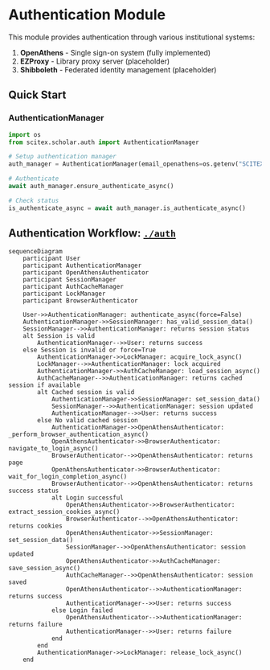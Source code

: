 <!-- ---
!-- Timestamp: 2025-08-09 01:15:13
!-- Author: ywatanabe
!-- File: /home/ywatanabe/proj/scitex_repo/src/scitex/scholar/auth/README.md
!-- --- -->

# Authentication Module

This module provides authentication through various institutional systems:

1. **OpenAthens** - Single sign-on system (fully implemented)
2. **EZProxy** - Library proxy server (placeholder)  
3. **Shibboleth** - Federated identity management (placeholder)

## Quick Start

### AuthenticationManager

```python
import os
from scitex.scholar.auth import AuthenticationManager

# Setup authentication manager
auth_manager = AuthenticationManager(email_openathens=os.getenv("SCITEX_SCHOLAR_OPENATHENS_EMAIL"))

# Authenticate
await auth_manager.ensure_authenticate_async()

# Check status
is_authenticate_async = await auth_manager.is_authenticate_async()
```

## Authentication Workflow: [`./auth`](./auth)

``` mermaid
sequenceDiagram
    participant User
    participant AuthenticationManager
    participant OpenAthensAuthenticator
    participant SessionManager
    participant AuthCacheManager
    participant LockManager
    participant BrowserAuthenticator

    User->>AuthenticationManager: authenticate_async(force=False)
    AuthenticationManager->>SessionManager: has_valid_session_data()
    SessionManager-->>AuthenticationManager: returns session status
    alt Session is valid
        AuthenticationManager-->>User: returns success
    else Session is invalid or force=True
        AuthenticationManager->>LockManager: acquire_lock_async()
        LockManager-->>AuthenticationManager: lock acquired
        AuthenticationManager->>AuthCacheManager: load_session_async()
        AuthCacheManager-->>AuthenticationManager: returns cached session if available
        alt Cached session is valid
            AuthenticationManager->>SessionManager: set_session_data()
            SessionManager-->>AuthenticationManager: session updated
            AuthenticationManager-->>User: returns success
        else No valid cached session
            AuthenticationManager->>OpenAthensAuthenticator: _perform_browser_authentication_async()
            OpenAthensAuthenticator->>BrowserAuthenticator: navigate_to_login_async()
            BrowserAuthenticator-->>OpenAthensAuthenticator: returns page
            OpenAthensAuthenticator->>BrowserAuthenticator: wait_for_login_completion_async()
            BrowserAuthenticator-->>OpenAthensAuthenticator: returns success status
            alt Login successful
                OpenAthensAuthenticator->>BrowserAuthenticator: extract_session_cookies_async()
                BrowserAuthenticator-->>OpenAthensAuthenticator: returns cookies
                OpenAthensAuthenticator->>SessionManager: set_session_data()
                SessionManager-->>OpenAthensAuthenticator: session updated
                OpenAthensAuthenticator->>AuthCacheManager: save_session_async()
                AuthCacheManager-->>OpenAthensAuthenticator: session saved
                OpenAthensAuthenticator-->>AuthenticationManager: returns success
                AuthenticationManager-->>User: returns success
            else Login failed
                OpenAthensAuthenticator-->>AuthenticationManager: returns failure
                AuthenticationManager-->>User: returns failure
            end
        end
        AuthenticationManager->>LockManager: release_lock_async()
    end
```

<!-- EOF -->